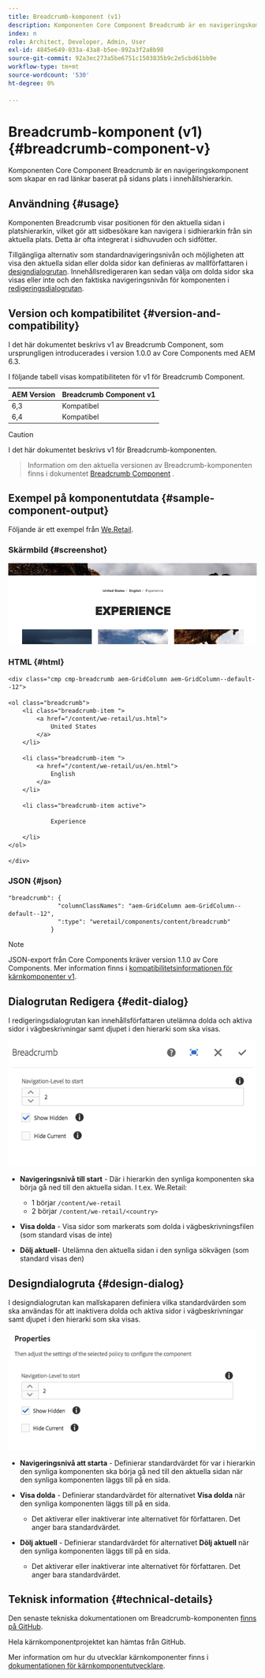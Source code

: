 ```yaml
---
title: Breadcrumb-komponent (v1)
description: Komponenten Core Component Breadcrumb är en navigeringskomponent som skapar en rad länkar baserat på sidans plats i innehållshierarkin.
index: n
role: Architect, Developer, Admin, User
exl-id: 4845e649-033a-43a8-b5ee-892a3f2a8b98
source-git-commit: 92a3ec273a5be6751c1503835b9c2e5cbd61bb9e
workflow-type: tm+mt
source-wordcount: '530'
ht-degree: 0%

---
```



# Breadcrumb-komponent (v1) {#breadcrumb-component-v}

Komponenten Core Component Breadcrumb är en navigeringskomponent som skapar en rad länkar baserat på sidans plats i innehållshierarkin.

## Användning {#usage}

Komponenten Breadcrumb visar positionen för den aktuella sidan i platshierarkin, vilket gör att sidbesökare kan navigera i sidhierarkin från sin aktuella plats. Detta är ofta integrerat i sidhuvuden och sidfötter.

Tillgängliga alternativ som standardnavigeringsnivån och möjligheten att visa den aktuella sidan eller dolda sidor kan definieras av mallförfattaren i [designdialogrutan](#design-dialog). Innehållsredigeraren kan sedan välja om dolda sidor ska visas eller inte och den faktiska navigeringsnivån för komponenten i [redigeringsdialogrutan](#edit-dialog).

## Version och kompatibilitet {#version-and-compatibility}

I det här dokumentet beskrivs v1 av Breadcrumb Component, som ursprungligen introducerades i version 1.0.0 av Core Components med AEM 6.3.

I följande tabell visas kompatibiliteten för v1 för Breadcrumb Component.

| AEM Version | Breadcrumb Component v1 |
|--- |--- |
| 6,3 | Kompatibel |
| 6,4 | Kompatibel |

>[!CAUTION]
>
>I det här dokumentet beskrivs v1 för Breadcrumb-komponenten.
>>Information om den aktuella versionen av Breadcrumb-komponenten finns i dokumentet [Breadcrumb Component](/help/components/breadcrumb.md) .

## Exempel på komponentutdata {#sample-component-output}

Följande är ett exempel från [We.Retail](https://helpx.adobe.com/experience-manager/6-4/sites/developing/using/we-retail.html).

### Skärmbild {#screenshot}

![](/help/assets/chlimage_1-33.png)

### HTML {#html}

```
<div class="cmp cmp-breadcrumb aem-GridColumn aem-GridColumn--default--12">

<ol class="breadcrumb">
    <li class="breadcrumb-item ">
        <a href="/content/we-retail/us.html">
            United States
        </a>
    </li>

    <li class="breadcrumb-item ">
        <a href="/content/we-retail/us/en.html">
            English
        </a>
    </li>

    <li class="breadcrumb-item active">
        
            Experience
        
    </li>
</ol>
 
</div>
```

### JSON {#json}

```
"breadcrumb": {
              "columnClassNames": "aem-GridColumn aem-GridColumn--default--12",
              ":type": "weretail/components/content/breadcrumb"
            }
```

>[!NOTE]
>
>JSON-export från Core Components kräver version 1.1.0 av Core Components. Mer information finns i [kompatibilitetsinformationen för kärnkomponenter v1](/help/versions.md).

## Dialogrutan Redigera {#edit-dialog}

I redigeringsdialogrutan kan innehållsförfattaren utelämna dolda och aktiva sidor i vägbeskrivningar samt djupet i den hierarki som ska visas.

![](/help/assets/chlimage_1-34.png)

* **Navigeringsnivå till start** - Där i hierarkin den synliga komponenten ska börja gå ned till den aktuella sidan. I t.ex. We.Retail:

   * 1 börjar `/content/we-retail`
   * 2 börjar `/content/we-retail/<country>`

* **Visa dolda** - Visa sidor som markerats som dolda i vägbeskrivningsfilen (som standard visas de inte)
* **Dölj aktuell**- Utelämna den aktuella sidan i den synliga sökvägen (som standard visas den)

## Designdialogruta {#design-dialog}

I designdialogrutan kan mallskaparen definiera vilka standardvärden som ska användas för att inaktivera dolda och aktiva sidor i vägbeskrivningar samt djupet i den hierarki som ska visas.

![](/help/assets/chlimage_1-35.png)

* **Navigeringsnivå att starta** - Definierar standardvärdet för var i hierarkin den synliga komponenten ska börja gå ned till den aktuella sidan när den synliga komponenten läggs till på en sida.
* **Visa dolda** - Definierar standardvärdet för alternativet **Visa dolda** när den synliga komponenten läggs till på en sida.

   * Det aktiverar eller inaktiverar inte alternativet för författaren. Det anger bara standardvärdet.

* **Dölj aktuell** - Definierar standardvärdet för alternativet **Dölj aktuell** när den synliga komponenten läggs till på en sida.

   * Det aktiverar eller inaktiverar inte alternativet för författaren. Det anger bara standardvärdet.

## Teknisk information {#technical-details}

Den senaste tekniska dokumentationen om Breadcrumb-komponenten [ finns på GitHub](https://github.com/adobe/aem-core-wcm-components/tree/master/content/src/content/jcr_root/apps/core/wcm/components/breadcrumb/v1/breadcrumb).

Hela kärnkomponentprojektet kan hämtas från GitHub.

Mer information om hur du utvecklar kärnkomponenter finns i [dokumentationen för kärnkomponentutvecklare](/help/developing/overview.md).
